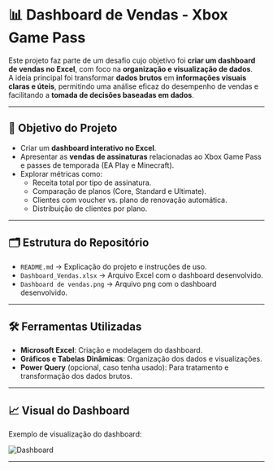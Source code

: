 # 📊 Dashboard de Vendas - Xbox Game Pass

Este projeto faz parte de um desafio cujo objetivo foi **criar um dashboard de vendas no Excel**, com foco na **organização e visualização de dados**.  
A ideia principal foi transformar **dados brutos** em **informações visuais claras e úteis**, permitindo uma análise eficaz do desempenho de vendas e facilitando a **tomada de decisões baseadas em dados**.

---

## 🚀 Objetivo do Projeto
- Criar um **dashboard interativo no Excel**.
- Apresentar as **vendas de assinaturas** relacionadas ao Xbox Game Pass e passes de temporada (EA Play e Minecraft).
- Explorar métricas como:
  - Receita total por tipo de assinatura.  
  - Comparação de planos (Core, Standard e Ultimate).  
  - Clientes com voucher vs. plano de renovação automática.  
  - Distribuição de clientes por plano.  

---

## 🗂️ Estrutura do Repositório
- `README.md` → Explicação do projeto e instruções de uso.  
- `Dashboard_Vendas.xlsx` → Arquivo Excel com o dashboard desenvolvido.
- `Dashboard de vendas.png` → Arquivo png com o dashboard desenvolvido.   

---

## 🛠️ Ferramentas Utilizadas
- **Microsoft Excel**: Criação e modelagem do dashboard.  
- **Gráficos e Tabelas Dinâmicas**: Organização dos dados e visualizações.  
- **Power Query** (opcional, caso tenha usado): Para tratamento e transformação dos dados brutos.  

---

## 📈 Visual do Dashboard
Exemplo de visualização do dashboard:  

![Dashboard]([.Dashboard-de-Vendas.png](https://github.com/jessica-re88/Dashboard-Vendas-Excel/blob/main/Dashboard%20de%20vendas.png))

---


